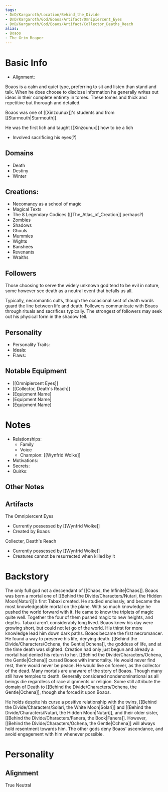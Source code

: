```yaml
---
tags:
- DnD/Kargaroth/Location/Behind_the_Divide
- DnD/Kargaroth/God/Boaos/Artifact/Omnipiercent_Eyes
- DnD/Kargaroth/God/Boaos/Artifact/Collector_Deaths_Reach
alias:
- Boaos
- The Grim Reaper
---
```

# Basic Info
- Alignment: 

Boaos is a calm and quiet type, preferring to sit and listen than stand and talk. When he does choose to disclose information he generally writes out ideas in their complete entirety in tomes. These tomes and thick and repetitive but thorough and detailed.

Boaos was one of [[Xinzounux]]'s students and from [[Starmouth|Starmouth]]. 

He was the first lich and taught [[Xinzounux]] how to be a lich
- Involved sacrificing his eyes(?)

## Domains
- Death
- Destiny
- Winter

## Creations:
- Necomancy as a school of magic
- Magical Texts
- The 8 Legendary Codices ([[The_Atlas_of_Creation]] perhaps?)
- Zombies
- Shadows
- Ghouls
- Mummies
- Wights
- Banshees
- Revenants
- Wraiths

## Followers
Those choosing to serve the widely unknown god tend to be evil in nature, some however see death as a neutral event that befalls us all.

Typically, necromantic cults, though the occasional sect of death wards guard the line between life and death. Followers communicate with Boaos through rituals and sacrifices typically. The strongest of followers may seek out his physical form in the shadow fell.

## Personality
- Personality Traits: 
- Ideals: 
- Flaws: 

## Notable Equipment
- [[Omnipiercent Eyes]]
- [[Collector, Death's Reach]]
- [Equipment Name]
- [Equipment Name]
- [Equipment Name]

# Notes
- Relationships: 
	- Family
	- Voice
	- Champion: [[Wynfrid Wolke]]
- Motivations: 
- Secrets: 
- Quirks: 

## Other Notes


## Artifacts
The Omnipiercent Eyes
- Currently possessed by [[Wynfrid Wolke]]
- Created by Boaos

Collecter, Death's Reach
- Currently possessed by [[Wynfrid Wolke]]
- Creatures cannot be resurrected when killed by it

# Backstory
The only full god not a descendant of [[Chaos, the Infinite|Chaos]]. Boaos was born a mortal one of [[Behind the Divide/Characters/Nutari, the Hidden Moon|Naturi]]’s first Tabaxi created. He studied endlessly, and became the most knowledgeable mortal on the plane. With so much knowledge he pushed the world forward with it. He came to know the triplets of magic quite well. Together the four of them pushed magic to new heights, and depths. Tabaxi aren’t considerably long lived. Boaos knew his day were growing short, but could not let go of the world. His thirst for more knowledge lead him down dark paths. Boaos became the first necromancer. He found a way to preserve his life, denying death. [[Behind the Divide/Characters/Ochena, the Gentle|Ochena]], the goddess of life, and at the time death was slighted. Creation had only just begun and already a mortal had denied his return to her. [[Behind the Divide/Characters/Ochena, the Gentle|Ochena]] cursed Boaos with immortality. He would never find rest, there would never be peace. He would live on forever, as the collector of the dead. Many mortals are unaware of the story of Boaos. Though many still have temples to death. Generally considered nondenominational as all beings die regardless of race alignments or religion.  Some still attribute the domain of Death to [[Behind the Divide/Characters/Ochena, the Gentle|Ochena]], though she forced it upon Boaos.

He holds despite his curse a positive relationship with the twins, [[Behind the Divide/Characters/Solari, the White Moon|Solari]] and [[Behind the Divide/Characters/Nutari, the Hidden Moon|Nutari]], and their older sister, [[Behind the Divide/Characters/Fanera, the Book|Fanera]]. However, [[Behind the Divide/Characters/Ochena, the Gentle|Ochena]] will always hold resentment towards him. The other gods deny Boaos’ ascendance, and avoid engagement with him whenever possible.

# Personality

## Alignment
True Neutral